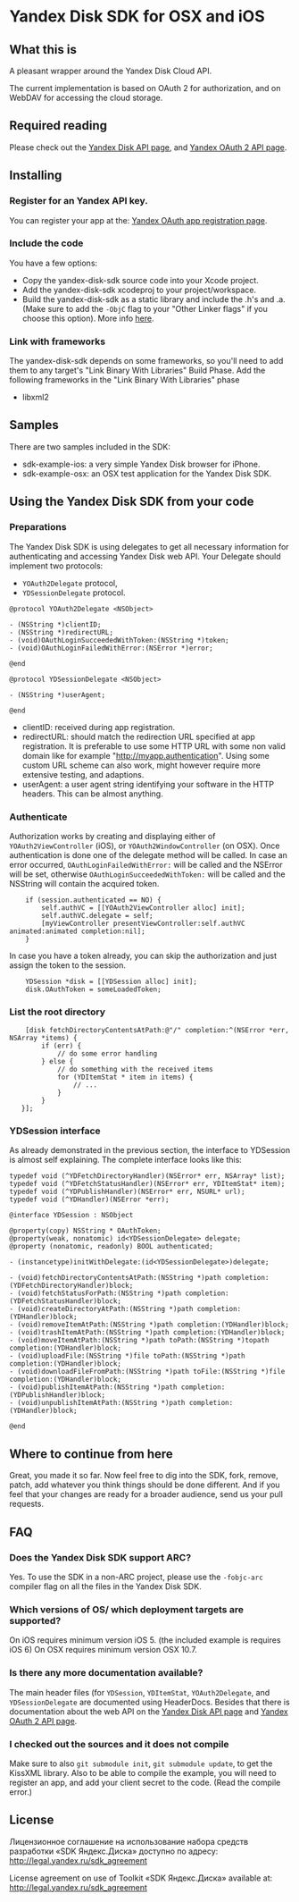 # Yandex Disk SDK for OSX and iOS

## What this is

A pleasant wrapper around the Yandex Disk Cloud API.

The current implementation is based on OAuth 2 for authorization, and on WebDAV for accessing the cloud storage.


## Required reading

Please check out the [Yandex Disk API page][DISKAPI],
and [Yandex OAuth 2 API page][AUTHAPI].


## Installing

### Register for an Yandex API key.

You can register your app at the: [Yandex OAuth app registration page][REGISTER].


### Include the code

You have a few options:

- Copy the yandex-disk-sdk source code into your Xcode project.
- Add the yandex-disk-sdk xcodeproj to your project/workspace.
- Build the yandex-disk-sdk as a static library and include the .h's and .a. (Make sure to add the `-ObjC` flag to your "Other Linker flags" if you choose this option). 
More info [here](http://developer.apple.com/library/ios/#technotes/iOSStaticLibraries/Articles/configuration.html#/apple_ref/doc/uid/TP40012554-CH3-SW2). 


### Link with frameworks

The yandex-disk-sdk depends on some frameworks, so you'll need to add them to any target's "Link Binary With Libraries" Build Phase.
Add the following frameworks in the "Link Binary With Libraries" phase

- libxml2


## Samples

There are two samples included in the SDK:

- sdk-example-ios: a very simple Yandex Disk browser for iPhone.
- sdk-example-osx: an OSX test application for the Yandex Disk SDK. 


## Using the Yandex Disk SDK from your code

### Preparations

The Yandex Disk SDK is using delegates to get all necessary information for authenticating and accessing Yandex Disk web API.
Your Delegate should implement two protocols:
- `YOAuth2Delegate` protocol,
- `YDSessionDelegate` protocol.

```
@protocol YOAuth2Delegate <NSObject>

- (NSString *)clientID;
- (NSString *)redirectURL;
- (void)OAuthLoginSucceededWithToken:(NSString *)token;
- (void)OAuthLoginFailedWithError:(NSError *)error;

@end
```
```
@protocol YDSessionDelegate <NSObject>

- (NSString *)userAgent;

@end
```

- clientID: received during app registration.
- redirectURL: should match the redirection URL specified at app registration. It is preferable to use some HTTP URL with some non valid domain like for example "http://myapp.authentication". Using some custom URL scheme can also work, might however require more extensive testing, and adaptions.
- userAgent: a user agent string identifying your software in the HTTP headers. This can be almost anything.


### Authenticate

Authorization works by creating and displaying either of `YOAuth2ViewController` (iOS), or `YOAuth2WindowController` (on OSX).
Once authentication is done one of the delegate method will be called.
In case an error occurred, `OAuthLoginFailedWithError:` will be called and the NSError will be set, otherwise `OAuthLoginSucceededWithToken:` will be called and the NSString will contain the acquired token.

```
    if (session.authenticated == NO) {
        self.authVC = [[YOAuth2ViewController alloc] init];
        self.authVC.delegate = self;
        [myViewController presentViewController:self.authVC animated:animated completion:nil];
    }
```

In case you have a token already, you can skip the authorization and just assign the token to the session.

```
    YDSession *disk = [[YDSession alloc] init];
    disk.OAuthToken = someLoadedToken;
```


### List the root directory

```
    [disk fetchDirectoryContentsAtPath:@"/" completion:^(NSError *err, NSArray *items) {
        if (err) {
            // do some error handling
        } else {
            // do something with the received items
            for (YDItemStat * item in items) {
                // ...
            }
        }
   }];

```


### YDSession interface

As already demonstrated in the previous section, the interface to YDSession is almost self explaining.
The complete interface looks like this:

```
typedef void (^YDFetchDirectoryHandler)(NSError* err, NSArray* list);
typedef void (^YDFetchStatusHandler)(NSError* err, YDItemStat* item);
typedef void (^YDPublishHandler)(NSError* err, NSURL* url);
typedef void (^YDHandler)(NSError *err);

@interface YDSession : NSObject

@property(copy) NSString * OAuthToken;
@property(weak, nonatomic) id<YDSessionDelegate> delegate;
@property (nonatomic, readonly) BOOL authenticated;

- (instancetype)initWithDelegate:(id<YDSessionDelegate>)delegate;

- (void)fetchDirectoryContentsAtPath:(NSString *)path completion:(YDFetchDirectoryHandler)block;
- (void)fetchStatusForPath:(NSString *)path completion:(YDFetchStatusHandler)block;
- (void)createDirectoryAtPath:(NSString *)path completion:(YDHandler)block;
- (void)removeItemAtPath:(NSString *)path completion:(YDHandler)block;
- (void)trashItemAtPath:(NSString *)path completion:(YDHandler)block;
- (void)moveItemAtPath:(NSString *)path toPath:(NSString *)topath completion:(YDHandler)block;
- (void)uploadFile:(NSString *)file toPath:(NSString *)path completion:(YDHandler)block;
- (void)downloadFileFromPath:(NSString *)path toFile:(NSString *)file completion:(YDHandler)block;
- (void)publishItemAtPath:(NSString *)path completion:(YDPublishHandler)block;
- (void)unpublishItemAtPath:(NSString *)path completion:(YDHandler)block;

@end
```


## Where to continue from here

Great, you made it so far. Now feel free to dig into the SDK, fork, remove, patch, add whatever you think things should be done different. And if you feel that your changes are ready for a broader audience, send us your pull requests.


## FAQ

### Does the Yandex Disk SDK support ARC?

Yes. To use the SDK in a non-ARC project, please use the `-fobjc-arc` compiler flag on all the files in the Yandex Disk SDK.


### Which versions of OS/ which deployment targets are supported?

On iOS requires minimum version iOS 5. (the included example is requires iOS 6)
On OSX requires minimum version OSX 10.7.


### Is there any more documentation available?

The main header files (for `YDSession`, `YDItemStat`, `YOAuth2Delegate`, and `YDSessionDelegate` are documented using HeaderDocs.
Besides that there is documentation about the web API on the [Yandex Disk API page][DISKAPI] and [Yandex OAuth 2 API page][AUTHAPI].


### I checked out the sources and it does not compile

Make sure to also `git submodule init`, `git submodule update`, to get the KissXML library. Also to be able to compile the example, you will need to register an app, and add your client secret to the code. (Read the compile error.)


## License

Лицензионное соглашение на использование набора средств разработки «SDK Яндекс.Диска» доступно по адресу: http://legal.yandex.ru/sdk_agreement

License agreement on use of Toolkit «SDK Яндекс.Диска» available at: http://legal.yandex.ru/sdk_agreement


[LICENSE]: http://legal.yandex.ru/sdk_agreement
[DISKAPI]: http://api.yandex.ru/disk/ "Yandex Disk API page"
[AUTHAPI]: http://api.yandex.ru/oauth/ "Yandex OAuth 2 API page"
[REGISTER]: https://oauth.yandex.ru/client/new "Yandex OAuth app registration page"

